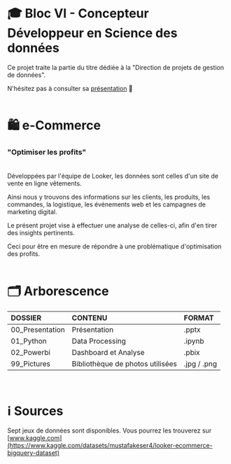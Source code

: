 # 🎓 Bloc VI - Concepteur Développeur en Science des données

Ce projet traite la partie du titre dédiée à la "Direction de projets de gestion de données". <br> 

N'hésitez pas à consulter sa [présentation](00_Presentation/Presentation_eCommerce.pdf?raw=true) 🙂 <br> <br>


# 🛍 e-Commerce

### "Optimiser les profits" <br> <br>

Développées par l'équipe de Looker, les données sont celles d'un site de vente en ligne vêtements. <br>

Ainsi nous y trouvons des informations sur les clients, les produits, les commandes, la logistique, les événements web et les campagnes de marketing digital. <br>

Le présent projet vise à effectuer une analyse de celles-ci, afin d'en tirer des insights pertinents. <br>

Ceci pour être en mesure de répondre à une problématique d'optimisation des profits. <br> <br>


# 🗂 Arborescence
 
**DOSSIER** | **CONTENU** | **FORMAT** 
:---|:--- |:---
 00_Presentation | Présentation | .pptx 
 01_Python | Data Processing |.ipynb
 02_Powerbi | Dashboard et Analyse | .pbix
 99_Pictures | Bibliothèque de photos utilisées | .jpg / .png 
 
 <br>

# ℹ️ Sources

Sept jeux de données sont disponibles. Vous pourrez les trouverez sur [www.kaggle.com](https://www.kaggle.com/datasets/mustafakeser4/looker-ecommerce-bigquery-dataset) <br> <br>


